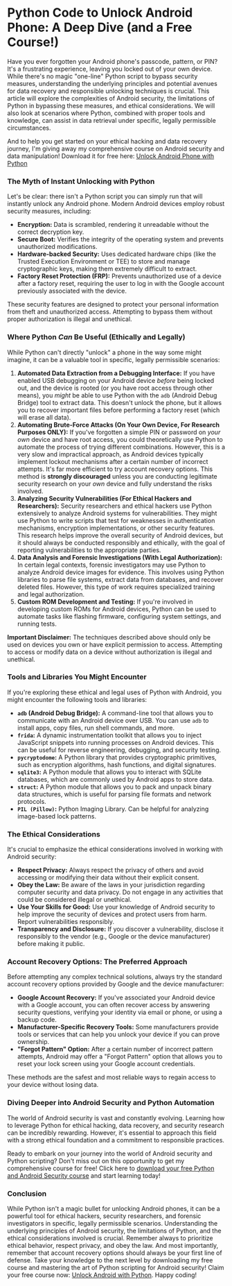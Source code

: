 # Python Code to Unlock Android Phone: A Deep Dive (and a Free Course!)

Have you ever forgotten your Android phone's passcode, pattern, or PIN? It's a frustrating experience, leaving you locked out of your own device. While there's no magic "one-line" Python script to bypass security measures, understanding the underlying principles and potential avenues for data recovery and responsible unlocking techniques is crucial.  This article will explore the complexities of Android security, the limitations of Python in bypassing these measures, and ethical considerations.  We will also look at scenarios where Python, combined with proper tools and knowledge, can assist in data retrieval under specific, legally permissible circumstances.

And to help you get started on your ethical hacking and data recovery journey, I'm giving away my comprehensive course on Android security and data manipulation! Download it for free here: [Unlock Android Phone with Python](https://udemywork.com/python-code-to-unlock-android-phone)

### The Myth of Instant Unlocking with Python

Let's be clear: there isn't a Python script you can simply run that will instantly unlock any Android phone. Modern Android devices employ robust security measures, including:

*   **Encryption:**  Data is scrambled, rendering it unreadable without the correct decryption key.
*   **Secure Boot:**  Verifies the integrity of the operating system and prevents unauthorized modifications.
*   **Hardware-backed Security:**  Uses dedicated hardware chips (like the Trusted Execution Environment or TEE) to store and manage cryptographic keys, making them extremely difficult to extract.
*   **Factory Reset Protection (FRP):**  Prevents unauthorized use of a device after a factory reset, requiring the user to log in with the Google account previously associated with the device.

These security features are designed to protect your personal information from theft and unauthorized access. Attempting to bypass them without proper authorization is illegal and unethical.

### Where Python *Can* Be Useful (Ethically and Legally)

While Python can't directly "unlock" a phone in the way some might imagine, it can be a valuable tool in specific, legally permissible scenarios:

1.  **Automated Data Extraction from a Debugging Interface:**  If you have enabled USB debugging on your Android device *before* being locked out, and the device is rooted (or you have root access through other means), you *might* be able to use Python with the `adb` (Android Debug Bridge) tool to extract data.  This doesn't unlock the phone, but it allows you to recover important files before performing a factory reset (which will erase all data).
2.  **Automating Brute-Force Attacks (On Your Own Device, For Research Purposes ONLY):**  If you've forgotten a simple PIN or password on *your own* device and have root access, you could theoretically use Python to automate the process of trying different combinations. However, this is a very slow and impractical approach, as Android devices typically implement lockout mechanisms after a certain number of incorrect attempts.  It's far more efficient to try account recovery options. This method is **strongly discouraged** unless you are conducting legitimate security research on your *own* device and fully understand the risks involved.
3.  **Analyzing Security Vulnerabilities (For Ethical Hackers and Researchers):**  Security researchers and ethical hackers use Python extensively to analyze Android systems for vulnerabilities.  They might use Python to write scripts that test for weaknesses in authentication mechanisms, encryption implementations, or other security features.  This research helps improve the overall security of Android devices, but it should always be conducted responsibly and ethically, with the goal of reporting vulnerabilities to the appropriate parties.
4.  **Data Analysis and Forensic Investigations (With Legal Authorization):**  In certain legal contexts, forensic investigators may use Python to analyze Android device images for evidence.  This involves using Python libraries to parse file systems, extract data from databases, and recover deleted files.  However, this type of work requires specialized training and legal authorization.
5.  **Custom ROM Development and Testing:** If you're involved in developing custom ROMs for Android devices, Python can be used to automate tasks like flashing firmware, configuring system settings, and running tests.

**Important Disclaimer:** The techniques described above should only be used on devices you own or have explicit permission to access.  Attempting to access or modify data on a device without authorization is illegal and unethical.

###  Tools and Libraries You Might Encounter

If you're exploring these ethical and legal uses of Python with Android, you might encounter the following tools and libraries:

*   **`adb` (Android Debug Bridge):**  A command-line tool that allows you to communicate with an Android device over USB.  You can use `adb` to install apps, copy files, run shell commands, and more.
*   **`frida`:**  A dynamic instrumentation toolkit that allows you to inject JavaScript snippets into running processes on Android devices.  This can be useful for reverse engineering, debugging, and security testing.
*   **`pycryptodome`:**  A Python library that provides cryptographic primitives, such as encryption algorithms, hash functions, and digital signatures.
*   **`sqlite3`:**  A Python module that allows you to interact with SQLite databases, which are commonly used by Android apps to store data.
*   **`struct`:**  A Python module that allows you to pack and unpack binary data structures, which is useful for parsing file formats and network protocols.
*   **`PIL (Pillow)`:**  Python Imaging Library. Can be helpful for analyzing image-based lock patterns.

###  The Ethical Considerations

It's crucial to emphasize the ethical considerations involved in working with Android security:

*   **Respect Privacy:**  Always respect the privacy of others and avoid accessing or modifying their data without their explicit consent.
*   **Obey the Law:**  Be aware of the laws in your jurisdiction regarding computer security and data privacy.  Do not engage in any activities that could be considered illegal or unethical.
*   **Use Your Skills for Good:**  Use your knowledge of Android security to help improve the security of devices and protect users from harm. Report vulnerabilities responsibly.
*   **Transparency and Disclosure:** If you discover a vulnerability, disclose it responsibly to the vendor (e.g., Google or the device manufacturer) before making it public.

###  Account Recovery Options: The Preferred Approach

Before attempting any complex technical solutions, always try the standard account recovery options provided by Google and the device manufacturer:

*   **Google Account Recovery:** If you've associated your Android device with a Google account, you can often recover access by answering security questions, verifying your identity via email or phone, or using a backup code.
*   **Manufacturer-Specific Recovery Tools:** Some manufacturers provide tools or services that can help you unlock your device if you can prove ownership.
*   **"Forgot Pattern" Option:** After a certain number of incorrect pattern attempts, Android may offer a "Forgot Pattern" option that allows you to reset your lock screen using your Google account credentials.

These methods are the safest and most reliable ways to regain access to your device without losing data.

### Diving Deeper into Android Security and Python Automation

The world of Android security is vast and constantly evolving. Learning how to leverage Python for ethical hacking, data recovery, and security research can be incredibly rewarding. However, it's essential to approach this field with a strong ethical foundation and a commitment to responsible practices.

Ready to embark on your journey into the world of Android security and Python scripting? Don't miss out on this opportunity to get my comprehensive course for free! Click here to [download your free Python and Android Security course](https://udemywork.com/python-code-to-unlock-android-phone) and start learning today!

### Conclusion

While Python isn't a magic bullet for unlocking Android phones, it can be a powerful tool for ethical hackers, security researchers, and forensic investigators in specific, legally permissible scenarios. Understanding the underlying principles of Android security, the limitations of Python, and the ethical considerations involved is crucial. Remember always to prioritize ethical behavior, respect privacy, and obey the law. And most importantly, remember that account recovery options should always be your first line of defense.  Take your knowledge to the next level by downloading my free course and mastering the art of Python scripting for Android security! Claim your free course now: [Unlock Android with Python](https://udemywork.com/python-code-to-unlock-android-phone). Happy coding!
